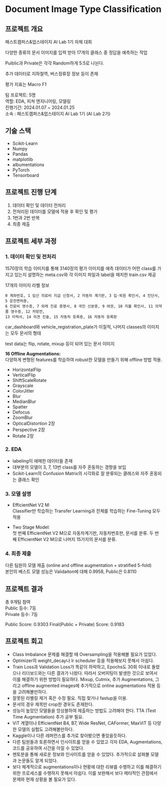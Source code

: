 # Document Image Type Classification  
## 프로젝트 개요
패스트캠퍼스&업스테이지 AI Lab 1기 자체 대회  

다양한 종류의 문서 이미지를 입력 받아 17개의 클래스 중 정답을 예측하는 작업  

Puiblic과 Private은 각각 Random하게 5:5로 나뉜다.

추가 데이터로 지하철역, 버스정류장 정보 등이 존재  

평가 지표는 Macro F1  

팀 프로젝트: 5명   
역할: EDA, 피쳐 엔지니어링, 모델링  
진행기간: 2024.01.07 ~ 2024.01.25  
소속 : 패스트캠퍼스&업스테이지 AI Lab 1기 (AI Lab 2기)  


## 기술 스택
+ Scikit-Learn
+ Numpy
+ Pandas
+ matplotlib
+ albumentations
+ PyTorch
+ Tensorboard  

## 프로젝트 진행 단계  
1. 데이터 확인 및 데이터 전처리    
2. 전처리된 데이터를 모델에 적용 후 확인 및 평가    
3. 1번과 2번 반복  
4. 최종 제출  


## 프로젝트 세부 과정  
### 1. 데이터 확인 및 전처리  
1570장의 학습 이미지를 통해 3140장의 평가 이미지를 예측
데이터가 어떤 class를 가지고 있는지 설명하는 meta.csv와 각 이미지 파일과 label을 매치한 train.csv 제공  

17개의 이미지 라벨 정보  
```  
0 계좌번호, 1 임신 의료비 지급 신청서, 2 자동차 계기판, 3 입·퇴원 확인서, 4 진단서, 5 운전면허증,
6 진료비 영수증, 7 외래 진료 증명서, 8 국민 신분증, 9 여권, 10 지불 확인서, 11 의약품 영수증, 12 처방전,
13 이력서, 14 의견 진술, 15 자동차 등록증, 16 자동차 등록판
```  

car_dashboard와 vehicle_registration_plate가 이질적, 나머지 classes의 이미지는 모두 문서의 형태

test data는 flip, rotate, mixup 등이 되어 있는 문서 이미지  

**16 Offline Augmentations:**  
다양하게 변형된 features를 학습하여 robust한 모델을 만들기 위해 offline 방법 적용.  

+ HorizontalFlip
+ VerticalFlip
+ ShiftScaleRotate
+ Grayscale
+ ColorJitter
+ Blur
+ MedianBlur
+ Spatter
+ Defocus
+ ZoomBlur
+ OpticalDistortion 2장
+ Perspective 2장
+ Rotate 2장

### 2. EDA

+ labeling이 애매한 데이터들 존재
+ 대부분의 모델이 3, 7, 13번 class를 자주 혼동하는 경향을 보임
+ Scikit-Learn의 Confusion Matrix의 시각화로 잘 분류되는 클래스와 자주 혼동되는 클래스 확인


### 3. 모델 설명  

+ EfficientNet V2 M:  
Classifier만 학습하는 Transfer Learning과 전체를 학습하는 Fine-Tuning 모두 적용  

+ Two Stage Model:  
첫 번째 EfficientNet V2 M으로 자동차계기판, 자동차번호판, 문서를 분류. 두 번째 EfficientNet V2 M으로 나머지 15가지의 문서를 분류. 

### 4. 최종 제출   

다른 팀원의 모델 제출 (online and offline augmentation + stratified 5-fold)  
본인의 베스트 모델 성능은 Validaiton에 대해 0.9958, Public은 0.8110



## 프로젝트 결과  
총 9개팀 참여  
Public 등수: 7등  
Private 등수: 7등  

Public Score: 0.9303
Final(Public + Private) Score: 0.9183

## 프로젝트 회고  
+ Class Imbalance 문제를 해결할 때 Oversampling을 적용해볼 필요가 있었다.
+ Optimizer의 weight_decay나 lr scheduler 등을 적용해보지 못해서 아쉽다.
+ Train Loss과 Validation Loss가 똑같이 하락하고, Epochs도 30회 이내로 돌렸으나 리더보드와는 다른 결과가 나왔다. 따라서 오버피팅이 발생한 것으로 보여서 이를 해결하기 위한 방법이 필요하다. Mixup, Cutmix, 추가 Augmentations, 그리고 offline augmented images에 추가적으로 online augmentations 적용 등을 고려해볼만하다.  
+ 잘못된 라벨링 제거 혹은 수정 필요. 직접 찾거나 fastup을 이용.
+ 문서의 경우 제목만 crop한 경우도 존재한다.
+ 성능이 높았던 모델들을 앙상블하여 제출하는 방법도 고려해야 한다. TTA (Test Time Augmentation) 추가 공부 필요.
+ ViT 계열이나 EfficientNet B4, B7, Wide ResNet, CAFormer, MaxViT 등 다양한 모델의 실험도 고려해볼만하다.
+ Kaggle이나 다른 레퍼런스를 추가로 찾아봤으면 좋았을듯하다.
+ 다른 팀원들과 토론하면서 인사이트를 얻을 수 있었고 각자 EDA, Augmentations, 코드를 공유하여 시간을 아낄 수 있었다.
+ 멘토분을 통해 새로운 정보와 인사이트를 얻을 수 있었다. 추가적으로 살펴볼 모델과 논문들도 알게 되었다.
+ 보다 체계적으로 augmentations이나 현황에 대한 리뷰를 수행하고 이를 해결하기 위한 프로세스를 수행하지 못해서 아쉽다. 이를 보완해서 보다 메타적인 관점에서 문제와 현재 상황을 볼 필요가 있다.
